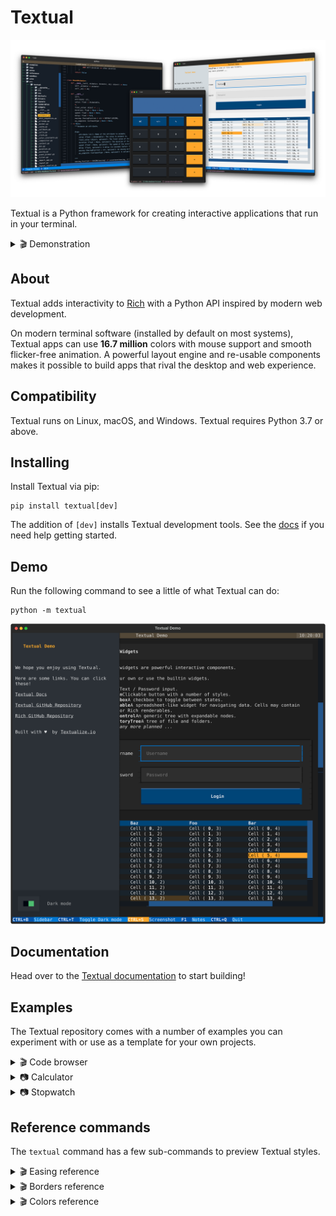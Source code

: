 # Textual

![Textual splash image](https://raw.githubusercontent.com/Textualize/textual/main/imgs/textual.png)

Textual is a Python framework for creating interactive applications that run in your terminal.

<details>  
  <summary> 🎬 Demonstration </summary>
  <hr>
  
A quick run through of some Textual features.
  


https://user-images.githubusercontent.com/554369/197355913-65d3c125-493d-4c05-a590-5311f16c40ff.mov



 </details>



## About

Textual adds interactivity to [Rich](https://github.com/Textualize/rich) with a Python API inspired by modern web development.

On modern terminal software (installed by default on most systems), Textual apps can use **16.7 million** colors with mouse support and smooth flicker-free animation. A powerful layout engine and re-usable components makes it possible to build apps that rival the desktop and web experience. 

## Compatibility

Textual runs on Linux, macOS, and Windows. Textual requires Python 3.7 or above.

## Installing

Install Textual via pip:

```
pip install textual[dev]
```

The addition of `[dev]` installs Textual development tools. See the [docs](https://textual.textualize.io/getting_started/) if you need help getting started.

## Demo

Run the following command to see a little of what Textual can do:

```
python -m textual
```

![Textual demo](https://raw.githubusercontent.com/Textualize/textual/main/imgs/demo.svg)

## Documentation

Head over to the [Textual documentation](http://textual.textualize.io/) to start building!

## Examples

The Textual repository comes with a number of examples you can experiment with or use as a template for your own projects.


<details>
  <summary> 🎬 Code browser </summary>
  <hr>

  This is the [code_browser.py](https://github.com/Textualize/textual/blob/abs-readme-links/examples/code_browser.py) example which clocks in at 61 lines (*including* docstrings and blank lines).

https://user-images.githubusercontent.com/554369/197188237-88d3f7e4-4e5f-40b5-b996-c47b19ee2f49.mov

 </details>


<details>  
  <summary> 📷 Calculator </summary>
  <hr>
  
This is [calculator.py](https://github.com/Textualize/textual/blob/abs-readme-links/examples/calculator.py) which demonstrates Textual grid layouts.
  
![calculator screenshot](https://raw.githubusercontent.com/Textualize/textual/main/imgs/calculator.svg)
</details>


<details>
  <summary> 📷 Stopwatch </summary>
  <hr>

  This is the Stopwatch example from the [tutorial](https://textual.textualize.io/tutorial/).
  
### Light theme 
  
![stopwatch light screenshot](https://raw.githubusercontent.com/Textualize/textual/main/imgs/stopwatch_light.svg)

### Dark theme
  
![stopwatch dark screenshot](https://raw.githubusercontent.com/Textualize/textual/main/imgs/stopwatch_dark.svg)

</details>



## Reference commands

The `textual` command has a few sub-commands to preview Textual styles.

<details>  
  <summary> 🎬 Easing reference </summary>
  <hr>
  
This is the *easing* reference which demonstrates the easing parameter on animation, with both movement and opacity. You can run it with the following command:
  
```bash
textual easing
```


https://user-images.githubusercontent.com/554369/196157100-352852a6-2b09-4dc8-a888-55b53570aff9.mov


 </details>

<details>  
  <summary> 🎬 Borders reference </summary>
  <hr>
  
This is the borders reference which demonstrates some of the borders styles in Textual. You can run it with the following command:
  
```bash
textual borders
```


https://user-images.githubusercontent.com/554369/196158235-4b45fb78-053d-4fd5-b285-e09b4f1c67a8.mov

  
</details>


<details>  
  <summary> 🎬 Colors reference </summary>
  <hr>
  
This is a reference for Textual's color design system.
  
```bash
textual borders
```



https://user-images.githubusercontent.com/554369/197357417-2d407aac-8969-44d3-8250-eea45df79d57.mov



  
</details>

